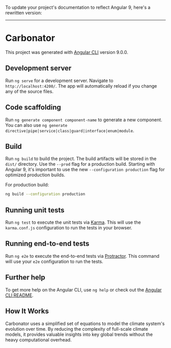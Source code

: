 To update your project's documentation to reflect Angular 9, here's a rewritten version:

---

# Carbonator

This project was generated with [Angular CLI](https://github.com/angular/angular-cli) version 9.0.0.

## Development server

Run `ng serve` for a development server. Navigate to `http://localhost:4200/`. The app will automatically reload if you change any of the source files.

## Code scaffolding

Run `ng generate component component-name` to generate a new component. You can also use `ng generate directive|pipe|service|class|guard|interface|enum|module`.

## Build

Run `ng build` to build the project. The build artifacts will be stored in the `dist/` directory. Use the `--prod` flag for a production build. Starting with Angular 9, it's important to use the new `--configuration production` flag for optimized production builds.

For production build:
```bash
ng build --configuration production
```

## Running unit tests

Run `ng test` to execute the unit tests via [Karma](https://karma-runner.github.io). This will use the `karma.conf.js` configuration to run the tests in your browser.

## Running end-to-end tests

Run `ng e2e` to execute the end-to-end tests via [Protractor](http://www.protractortest.org/). This command will use your `e2e` configuration to run the tests.

## Further help

To get more help on the Angular CLI, use `ng help` or check out the [Angular CLI README](https://github.com/angular/angular-cli/blob/master/README.md).

## How It Works

Carbonator uses a simplified set of equations to model the climate system's evolution over time. By reducing the complexity of full-scale climate models, it provides valuable insights into key global trends without the heavy computational overhead.
